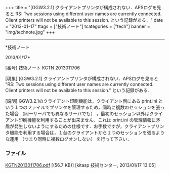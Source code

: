 ﻿+++
title = "[GGW3.2.1] クライアントプリンタが構成されない．APSログを見ると RS: Two sessions using different user names are currently connected. Client printers will not be available to this session. という記録がある．"
date = "2013-01-17"
ttags = ["技術ノート"]
tcategories = ["tech"]
banner = "img/technote.jpg"
+++

-----------------------------------------------------------------------------------------------------------------------------

*技術ノート

2013/01/17*


[番号]
技術ノート KGTN 2013011706

[現象]
[GGW3.2.1] クライアントプリンタが構成されない．APSログを見ると "RS:
Two sessions using different user names are currently connected. Client
printers will not be available to this session." という記録がある．

[説明]
GGW3.2.1のクライアント印刷機能は，クライアント側にある print.ini
という１つのファイルでプリンタを管理するため，同時に複数のセッションを張った場合
（同一サーバでも異なるサーバでも）
，最初のセッション以外はクライアント印刷機能を利用することが出来ません．これは
print.ini
の管理情報に矛盾が発生しないようにするための仕様です．お手数ですが，クライアントプリンタ機能を利用する場合は，１台のクライアントから１つのセッションを張るような運用
（つまり同時に複数ログオンしない） を行って下さい．


### ファイル





[KGTN2013011706.pdf](http://techreport.kitasp.net/attachments/download/1185/KGTN2013011706.pdf)
 [(56.7 KB)] [kitasp 技術センター, 2013/01/17
13:05]
